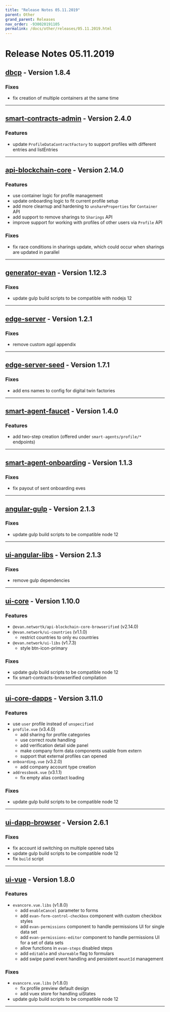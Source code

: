 ```yaml
---
title: "Release Notes 05.11.2019"
parent: Other
grand_parent: Releases
nav_order: -930020191105
permalink: /docs/other/releases/05.11.2019.html
---
```


# Release Notes 05.11.2019

## [dbcp](https://github.com/evannetwork/dbcp) - Version 1.8.4
### Fixes
- fix creation of multiple containers at the same time

-------------

## [smart-contracts-admin](https://github.com/evannetwork/smart-contracts-admin) - Version 2.4.0
### Features
- update `ProfileDataContractFactory` to support profiles with different entries and listEntries

-------------

## [api-blockchain-core](https://github.com/evannetwork/api-blockchain-core) - Version 2.14.0
### Features
- use container logic for profile management
- update onboarding logic to fit current profile setup
- add more clearnup and hardening to `unshareProperties` for `Container` API
- add support to remove sharings to `Sharings` API
- improve support for working with profiles of other users via `Profile` API

### Fixes
- fix race conditions in sharings update, which could occur when sharings are updated in parallel

-------------

## [generator-evan](https://github.com/evannetwork/generator-evan) - Version 1.12.3
### Fixes
- update gulp build scripts to be compatible with nodejs 12

-------------

## [edge-server](https://github.com/evannetwork/edge-server) - Version 1.2.1
### Fixes
- remove custom agpl appendix

-------------

## [edge-server-seed](https://github.com/evannetwork/edge-server-seed) - Version 1.7.1
### Fixes
- add ens names to config for digital twin factories

-------------

## [smart-agent-faucet](https://github.com/evannetwork/smart-agent-faucet) - Version 1.4.0
### Features
- add two-step creation (offered under `smart-agents/profile/*` endpoints)

-------------

## [smart-agent-onboarding](https://github.com/evannetwork/smart-agent-onboarding) - Version 1.1.3
### Fixes
- fix payout of sent onboarding eves

-------------

## [angular-gulp](https://github.com/evannetwork/angular-gulp) - Version 2.1.3
### Fixes
- update gulp build scripts to be compatible node 12

-------------

## [ui-angular-libs](https://github.com/evannetwork/ui-angular-libs) - Version 2.1.3
### Fixes
- remove gulp dependencies

-------------

## [ui-core](https://github.com/evannetwork/ui-core) - Version 1.10.0
### Features
- `@evan.networtk/api-blockchain-core-browserified` (v2.14.0)
- `@evan.network/ui-countries` (v1.1.0)
  - restrict countries to only eu countries
- `@evan.network/ui-libs` (v1.7.3)
  - style btn-icon-primary

### Fixes
- update gulp build scripts to be compatible node 12
- fix smart-contracts-browserified compilation

-------------

## [ui-core-dapps](https://github.com/evannetwork/ui-core-dapps) - Version 3.11.0
### Features
- use `user` profile instead of `unspecified`
- `profile.vue` (v3.4.0)
  - add sharing for profile categories
  - use correct route handling
  - add verification detail side panel
  - make company form data components usable from extern
  - support that external profiles can opened
- `onboarding.vue` (v3.2.0)
  - add company account type creation
- `addressbook.vue` (v3.1.1)
  - fix empty alias contact loading

### Fixes
- update gulp build scripts to be compatible node 12

-------------

## [ui-dapp-browser](https://github.com/evannetwork/ui-dapp-browser) - Version 2.6.1
### Fixes
- fix account id switching on multiple opened tabs
- update gulp build scripts to be compatible node 12
- fix `build` script

-------------

## [ui-vue](https://github.com/evannetwork/ui-vue) - Version 1.8.0
### Features
- `evancore.vue.libs` (v1.8.0)
  - add `enableCancel` parameter to forms
  - add `evan-form-control-checkbox` component with custom checkbox styles
  - add `evan-permissions` component to handle permissions UI for single data set
  - add `evan-permissions-editor` component to handle permissions UI for a set of data sets
  - allow functions in `evan-steps` disabled steps
  - add `editable` and `shareable` flag to formulars
  - add swipe panel event handling and persistent `mountId` management

### Fixes
- `evancore.vue.libs` (v1.8.0)
  - fix profile preview default design
  - add vuex store for handling uiStates
- update gulp build scripts to be compatible node 12

-------------

